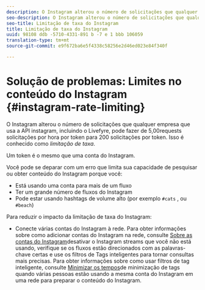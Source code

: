 ```yaml
---
description: O Instagram alterou o número de solicitações que qualquer empresa que usa a API do Instagram, incluindo o Livefyre, pode fazer de 5,00requests solicitações por hora por token para 200 solicitações por token. Isso é conhecido como limitação de taxa.
seo-description: O Instagram alterou o número de solicitações que qualquer empresa que usa a API do Instagram, incluindo o Livefyre, pode fazer de 5,00requests solicitações por hora por token para 200 solicitações por token. Isso é conhecido como limitação de taxa.
seo-title: Limitação de taxa do Instagram
title: Limitação de taxa do Instagram
uuid: 98108 ddb -5710-4331-891 b -7 e 1 bbb 106059
translation-type: tm+mt
source-git-commit: e9f672ba6e5f4338c58256e2d46ed023e84f340f

---
```



# Solução de problemas: Limites no conteúdo do Instagram {#instagram-rate-limiting}

O Instagram alterou o número de solicitações que qualquer empresa que usa a API instagram, incluindo o Livefyre, pode fazer de 5,00requests solicitações por hora por token para 200 solicitações por token. Isso é conhecido como *limitação de taxa*.

Um token é o mesmo que uma conta do Instagram.

Você pode se deparar com um erro que limita sua capacidade de pesquisar ou obter conteúdo do Instagram porque você:

* Está usando uma conta para mais de um fluxo
* Ter um grande número de fluxos do Instagram
* Pode estar usando hashtags de volume alto (por exemplo `#cats` , ou `#beach`)

Para reduzir o impacto da limitação de taxa do Instagram:

* Conecte várias contas do Instagram à rede. Para obter informações sobre como adicionar contas do Instagram na rede, consulte [Sobre as contas
do Instagram](/help/using/c-users-creating-accounts-with-studio-access/t-configure-social-accout-instagram/c-about-instagram-accounts.md)desativar o Instagram streams que você não está usando,
verifique se os fluxos estão direcionados com as palavras-chave certas e use os filtros de Tags inteligentes para tornar consultas mais precisas. Para obter informações sobre como usar filtros de tag inteligente, consulte [Minimizar os tempos](/help/using/c-features-livefyre/c-smart-tags/c-smart-tags.md)de minimização de tags
quando várias pessoas estão usando a mesma conta do Instagram em uma rede para preparar o conteúdo do Instagram.